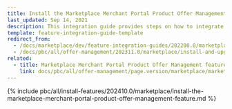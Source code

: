 ```yaml
---
title: Install the Marketplace Merchant Portal Product Offer Management - Merchant Portal feature
last_updated: Sep 14, 2021
description: This integration guide provides steps on how to integrate the Spryker Marketplace Merchant Portal Product Offer Management feature into a Spryker project.
template: feature-integration-guide-template
redirect_from:
  - /docs/marketplace/dev/feature-integration-guides/202200.0/marketplace-merchant-portal-product-offer-management-feature-integration.html
  - /docs/pbc/all/offer-management/202311.0/marketplace/install-and-upgrade/install-the-marketplace-merchant-portal-product-offer-management-feature.html
related:
  - title: Marketplace Merchant Portal Product Offer Management feature walkthrough
    link: docs/pbc/all/offer-management/page.version/marketplace/marketplace-merchant-portal-product-offer-management-feature-overview.html
---
```


{% include pbc/all/install-features/202410.0/marketplace/install-the-marketplace-merchant-portal-product-offer-management-feature.md %} <!-- To edit, see /_includes/pbc/all/install-features/202311.0/marketplace/install-the-marketplace-merchant-portal-product-offer-management-feature.md -->
